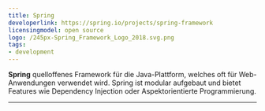```yaml
---
title: Spring
developerlink: https://spring.io/projects/spring-framework
licensingmodel: open source
logo: /245px-Spring_Framework_Logo_2018.svg.png
tags:
- development
---
```

__Spring__ quelloffenes Framework für die Java-Plattform, welches oft für Web-Anwendungen verwendet wird.
Spring ist modular aufgebaut und bietet Features wie Dependency Injection oder Aspektorientierte Programmierung.

---
